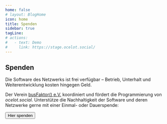 ```yaml
---
home: false
# layout: BlogHome
icon: home
title: Spenden
sidebar: true
tagLine: 
# actions:
#   - text: Demo
#     link: https://stage.ocelot.social/
---
```

## Spenden

Die Software des Netzwerks ist frei verfügbar – Betrieb, Unterhalt und Weiterentwicklung kosten hingegen Geld.

Der Verein [busFaktor() e.V.](https://busfaktor.org/de/) koordiniert und fördert die Programmierung von *ocelot.social*.
Unterstütze die Nachhaltigkeit der Software und deren Netzwerke gerne mit einer Einmal- oder Dauerspende:

<a href="https://busfaktor.org/de/spenden" target="_blank">
  <Button class="donate-button">
    Hier spenden
  </Button>
</a>
